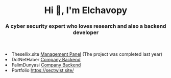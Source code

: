 <h1 align="center">Hi 👋, I'm Elchavopy</h1>
<h3 align="center">A cyber security expert who loves research and also a backend developer</h3><br><br>

<li>Thesellix.site <a href="https://thesellix.site">Management Panel</a> (The project was completed last year) </li>
<li>DotNetHaber <a href="https://dotnethaber.com">Company Backend</a> </li>
<li>FalimDunyasi <a href="https://falimdunyasi.com">Company Backend</a> </li>
<li>Portfolio <a href="https://sectwist.site/">https://sectwist.site/</a> </li>

  
